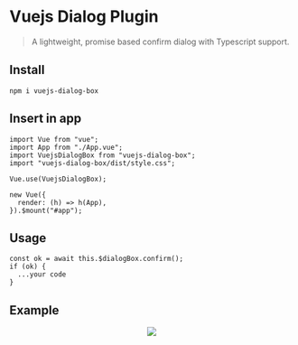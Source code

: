 # Vuejs Dialog Plugin

> A lightweight, promise based confirm dialog with Typescript support.

## Install

```
npm i vuejs-dialog-box
```
## Insert in app
```
import Vue from "vue";
import App from "./App.vue";
import VuejsDialogBox from "vuejs-dialog-box";
import "vuejs-dialog-box/dist/style.css";

Vue.use(VuejsDialogBox);

new Vue({
  render: (h) => h(App),
}).$mount("#app");
```
## Usage

```
const ok = await this.$dialogBox.confirm();
if (ok) {
  ...your code
}

```
## Example
<p align='center'>
  <img src='https://media.giphy.com/media/Mb3kf8InvHFVrEmkIG/giphy.gif'/>
</p>
